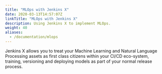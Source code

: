 ```yaml
---
title: "MLOps with Jenkins X"
date: 2020-03-13T14:57:07Z
linkTitle: "MLOps with Jenkins X"
description: Using Jenkins X to implement MLOps.
weight: 40
aliases:
  - /documentation/mlops
---
```


Jenkins X allows you to treat your Machine Learning and Natural Language Processing assets as first class citizens within your CI/CD eco-system, training, versioning and deploying models as part of your normal release process.
